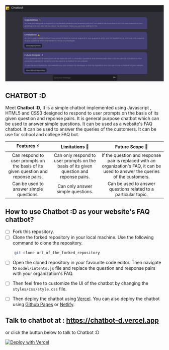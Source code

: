 ![header_image](./styles/imgs/chatbot_screenshot.png)

## CHATBOT :D

Meet **Chatbot :D**, It is a simple chatbot  implemented using Javascript , HTML5 and CSS3 designed to respond to user prompts on the basis of its given question and reponse pairs. It is general purpose chatbot which can be used to answer simple questions. It can be used as a website's FAQ chatbot. It can be used to answer the queries of the customers. It can be use for school and college FAQ bot.

| Features  ⚡ | Limitations 🚧 | Future Scope 🔮 |
| :---: | :---: | :---: |
| Can respond to user prompts on the basis of its given question and reponse pairs. | Can only respond to user prompts on the basis of its given question and reponse pairs. | If the question and response pair is replaced with an organization's FAQ, it can be used to answer the queries of the customers. |
| Can be used to answer simple questions. | Can only answer simple questions. | Can be used to answer questions related to a particular topic. |

## How to use Chatbot :D as your website's FAQ chatbot?

- [ ] Fork this repository.
- [ ] Clone the forked repository in your local machine. Use the following command to clone the repository.

```bash
    git clone url_of_the_forked_repository
```
- [ ] Open the cloned repository in your favourite code editor. Then navigate to `model/intents.js` file and replace the question and response pairs with your organization's FAQ.
- [ ] Then feel free to customize the UI of the chatbot by changing the `styles/css/style.css` file.
- [ ] Then deploy the chatbot using [Vercel](https://vercel.com/). You can also deploy the chatbot using [Github Pages](https://pages.github.com/) or [Netlify](https://www.netlify.com/).


## Talk to chatbot at : https://chatbot-d.vercel.app

or click the button below to talk to Chatbot :D 

[![Deploy with Vercel](https://vercel.com/button)](https://chatbot-d.vercel.app/)

